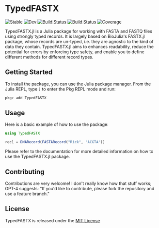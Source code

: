 # TypedFASTX

[![Stable](https://img.shields.io/badge/docs-stable-blue.svg)](https://anton083.github.io/TypedFASTX.jl/stable/)
[![Dev](https://img.shields.io/badge/docs-dev-blue.svg)](https://anton083.github.io/TypedFASTX.jl/dev/)
[![Build Status](https://github.com/anton083/TypedFASTX.jl/actions/workflows/CI.yml/badge.svg?branch=master)](https://github.com/anton083/TypedFASTX.jl/actions/workflows/CI.yml?query=branch%3Amaster)
[![Build Status](https://travis-ci.com/anton083/TypedFASTX.jl.svg?branch=master)](https://travis-ci.com/anton083/TypedFASTX.jl)
[![Coverage](https://codecov.io/gh/anton083/TypedFASTX.jl/branch/master/graph/badge.svg)](https://codecov.io/gh/anton083/TypedFASTX.jl)

TypedFASTX.jl is a Julia package for working with FASTA and FASTQ files using strongly typed records. It is largely based on BioJulia's FASTX.jl package, whose records are un-typed, i.e. they are agnostic to the kind of data they contain. TypedFASTX.jl aims to enhances readability, reduce the potential for errors by enforcing type safety, and enable you to define different methods for different record types.

## Getting Started

To install the package, you can use the Julia package manager. From the Julia REPL, type `]` to enter the Pkg REPL mode and run:

```julia
pkg> add TypedFASTX
```

## Usage
Here is a basic example of how to use the package:

```julia
using TypedFASTX

rec1 = DNARecord(FASTARecord("Rick", "ACGTA"))
```

Please refer to the documentation for more detailed information on how to use the TypedFASTX.jl package.

## Contributing
Contributions are very welcome! I don't really know how that stuff works; GPT-4 suggests: "If you'd like to contribute, please fork the repository and use a feature branch."

## License

TypedFASTX is released under the [MIT License](https://opensource.org/license/MIT)

